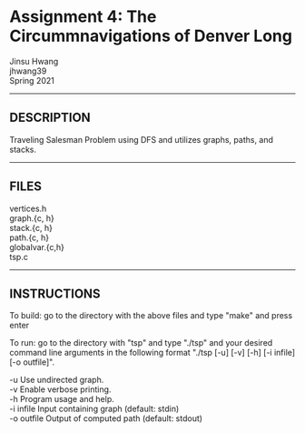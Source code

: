 # Assignment 4: The Circummnavigations of Denver Long
Jinsu Hwang  
jhwang39  
Spring 2021  

-----------
## DESCRIPTION  

Traveling Salesman Problem using DFS and utilizes graphs, paths, and stacks. 

-----------
## FILES

vertices.h  
graph.{c, h}  
stack.{c, h}  
path.{c, h}  
globalvar.{c,h}  
tsp.c  

-----------
## INSTRUCTIONS

To build: go to the directory with the above files and type "make" and press enter

To run: go to the directory with "tsp" and type "./tsp" and your desired command line arguments in the following format "./tsp [-u] [-v] [-h] [-i infile] [-o outfile]".

  -u             Use undirected graph.  
  -v             Enable verbose printing.  
  -h             Program usage and help.  
  -i infile      Input containing graph (default: stdin)  
  -o outfile     Output of computed path (default: stdout)  

